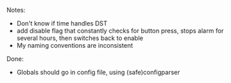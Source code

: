Notes:
* Don't know if time handles DST
* add disable flag that constantly checks for button press, stops alarm for several hours, then switches back to enable
* My naming conventions are inconsistent

Done:
* Globals should go in config file, using (safe)configparser
